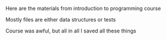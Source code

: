 Here are the materials from introduction to programming course

Mostly files are either data structures or tests

Course was awful, but all in all I saved all these things
